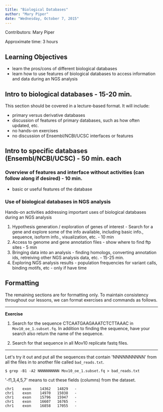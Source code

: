 ```yaml
---
title: "Biological Databases"
author: "Mary Piper"
date: "Wednesday, October 7, 2015"
---
```


Contributors: Mary Piper

Approximate time: 3 hours

## Learning Objectives

* learn the pros/cons of different biological databases
* learn how to use features of biological databases to access information and data during an NGS analysis

## Intro to biological databases - 15-20 min.

This section should be covered in a lecture-based format. It will include:

- primary versus derivative databases
- discussion of features of primary databases, such as how often updated, etc.
- no hands-on exercises
- no discussion of Ensembl/NCBI/UCSC interfaces or features


## Intro to specific databases (Ensembl/NCBI/UCSC) - 50 min. each

### Overview of features and interface without activities (can follow along if desired) - 10 min.
- basic or useful features of the database

### Use of biological databases in NGS analysis
Hands-on activities addressing important uses of biological databases during an NGS analysis

1. Hypothesis generation / exploration of genes of interest - Search for a gene and explore some of the info available, including basic info., sequence, isoform info., visualization, etc. - 10 min
2. Access to genome and gene annotation files - show where to find ftp sites - 5 min
3. Bringing data into an analysis - finding homologs, converting annotation ids, retreiving other NGS analysis data, etc. - 15-25 min.
4. Exploring NGS analysis results - population frequencies for variant calls, binding motifs, etc - only if have time


## Formatting	
The remaining sections are for formatting only. To maintain consistency throughout our lessons, we can format exercises and commands as follows.	

****
**Exercise**

1) Search for the sequence CTCAATGAAGAAATCTCTTAAAC in `Mov10_oe_1.subset.fq`.
In addition to finding the sequence, have your search also return
the name of the sequence.

2) Search for that sequence in all Mov10 replicate fastq files.
****

Let's try it out and put all the sequences that contain 'NNNNNNNNNN'
from all the files in to another file called `bad_reads.txt`.

`$ grep -B1 -A2 NNNNNNNNNN Mov10_oe_1.subset.fq > bad_reads.txt`
   
'-f1,3,4,5,7' means to cut these fields (columns) from the dataset.  

	chr1	exon	14362	14829	-
	chr1	exon	14970	15038	-
	chr1	exon	15796	15947	-
	chr1	exon	16607	16765	-
	chr1	exon	16858	17055	-


